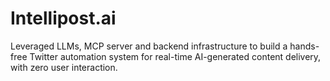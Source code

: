 # Intellipost.ai
Leveraged LLMs, MCP server and backend infrastructure to build a hands-free Twitter automation system for real-time AI-generated content delivery, with zero user interaction.
